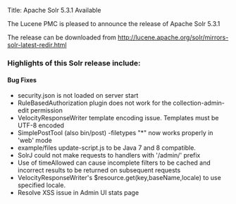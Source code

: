 Title: Apache Solr 5.3.1 Available

The Lucene PMC is pleased to announce the release of Apache Solr 5.3.1

The release can be downloaded from <http://lucene.apache.org/solr/mirrors-solr-latest-redir.html>

### Highlights of this Solr release include:
#### Bug Fixes

* security.json is not loaded on server start
* RuleBasedAuthorization plugin does not work for the collection-admin-edit permission
* VelocityResponseWriter template encoding issue. Templates must be UTF-8 encoded
* SimplePostTool (also bin/post) -filetypes "*" now works properly in 'web' mode
* example/files update-script.js to be Java 7 and 8 compatible.
* SolrJ could not make requests to handlers with '/admin/' prefix
* Use of timeAllowed can cause incomplete filters to be cached and incorrect results to be returned on subsequent requests
* VelocityResponseWriter's $resource.get(key,baseName,locale) to use specified locale.
* Resolve XSS issue in Admin UI stats page
